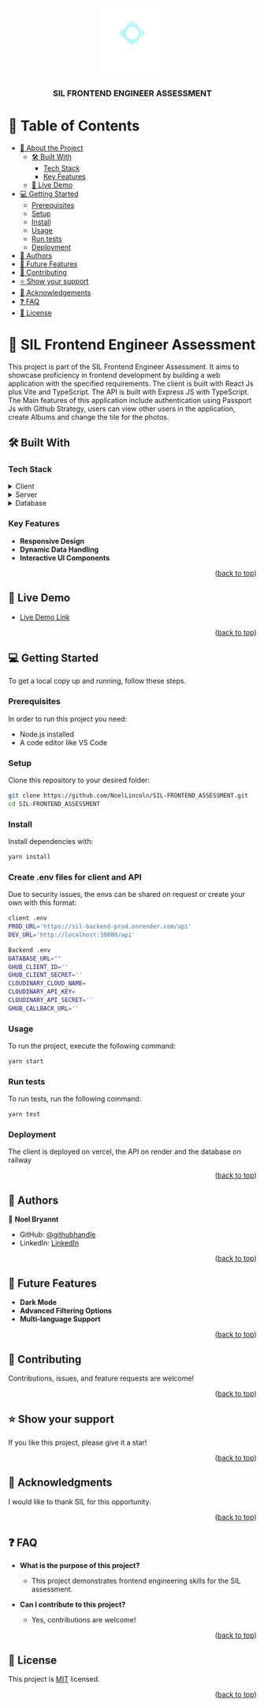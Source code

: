 
<a name="readme-top"></a>

<div align="center">
  <img src="logo.png" alt="logo" width="140" height="auto" />
  <br/>
  <h3><b>SIL FRONTEND ENGINEER ASSESSMENT</b></h3>
</div>

<!-- TABLE OF CONTENTS -->

# 📗 Table of Contents

- [📖 About the Project](#about-project)
  - [🛠 Built With](#built-with)
    - [Tech Stack](#tech-stack)
    - [Key Features](#key-features)
  - [🚀 Live Demo](#live-demo)
- [💻 Getting Started](#getting-started)
  - [Prerequisites](#prerequisites)
  - [Setup](#setup)
  - [Install](#install)
  - [Usage](#usage)
  - [Run tests](#run-tests)
  - [Deployment](#deployment)
- [👥 Authors](#authors)
- [🔭 Future Features](#future-features)
- [🤝 Contributing](#contributing)
- [⭐️ Show your support](#support)
- [🙏 Acknowledgements](#acknowledgements)
- [❓ FAQ](#faq)
- [📝 License](#license)

<!-- PROJECT DESCRIPTION -->

# 📖 SIL Frontend Engineer Assessment <a name="about-project"></a>

This project is part of the SIL Frontend Engineer Assessment. It aims to showcase proficiency in frontend development by building a web application with the specified requirements.
The client is built with React Js plus Vite and TypeScript. The API is built with Express JS with TypeScript. 
The Main features of this application include authentication using Passport Js with Github Strategy, users can view other users in the application, create Albums and change the tile for the photos.

## 🛠 Built With <a name="built-with"></a>

### Tech Stack <a name="tech-stack"></a>

<details>
  <summary>Client</summary>
  <ul>
    <li><a href="https://reactjs.org/">React.js</a></li>
    <li><a href="https://typescriptlang.org/">TypeScript.</a></li>

  </ul>
</details>

<details>
  <summary>Server</summary>
  <ul>
    <li><a href="https://expressjs.com/">Express.js</a></li>
    <li><a href="https://typescriptlang.org/">TypeScript.</a></li>
  </ul>
</details>

<details>
<summary>Database</summary>
  <ul>
    <li><a href="https://www.postgresql.org/">PostgreSQL</a></li>
  </ul>
</details>

### Key Features <a name="key-features"></a>

- **Responsive Design**
- **Dynamic Data Handling**
- **Interactive UI Components**

<p align="right">(<a href="#readme-top">back to top</a>)</p>

<!-- LIVE DEMO -->

## 🚀 Live Demo <a name="live-demo"></a>

- [Live Demo Link](https://sil-frontend.vercel.app)

<p align="right">(<a href="#readme-top">back to top</a>)</p>

<!-- GETTING STARTED -->

## 💻 Getting Started <a name="getting-started"></a>

To get a local copy up and running, follow these steps.

### Prerequisites

In order to run this project you need:
- Node.js installed
- A code editor like VS Code

### Setup

Clone this repository to your desired folder:

```sh
git clone https://github.com/NoelLincoln/SIL-FRONTEND_ASSESSMENT.git
cd SIL-FRONTEND_ASSESSMENT
```

### Install

Install dependencies with:

```sh
yarn install
```

### Create .env files for client and API
Due to security issues, the envs can be shared on request or create your own with this format:
 
 ```sh
client .env
PROD_URL='https://sil-backend-prod.onrender.com/api'
DEV_URL='http://localhost:10000/api'
```

```sh
Backend .env
DATABASE_URL=""
GHUB_CLIENT_ID=''
GHUB_CLIENT_SECRET=''
CLOUDINARY_CLOUD_NAME=
CLOUDINARY_API_KEY=
CLOUDINARY_API_SECRET=''
GHUB_CALLBACK_URL=''
```


### Usage

To run the project, execute the following command:

```sh
yarn start
```

### Run tests

To run tests, run the following command:

```sh
yarn test
```

### Deployment

The client is deployed on vercel, the API on render and the database on railway

<p align="right">(<a href="#readme-top">back to top</a>)</p>

<!-- AUTHORS -->

## 👥 Authors <a name="authors"></a>

👤 **Noel Bryannt**

- GitHub: [@githubhandle](https://github.com/NoelLincoln)
- LinkedIn: [LinkedIn](https://www.linkedin.com/in/noel-bryant/)

<p align="right">(<a href="#readme-top">back to top</a>)</p>

<!-- FUTURE FEATURES -->

## 🔭 Future Features <a name="future-features"></a>

- **Dark Mode**
- **Advanced Filtering Options**
- **Multi-language Support**

<p align="right">(<a href="#readme-top">back to top</a>)</p>

<!-- CONTRIBUTING -->

## 🤝 Contributing <a name="contributing"></a>

Contributions, issues, and feature requests are welcome!

<p align="right">(<a href="#readme-top">back to top</a>)</p>

<!-- SUPPORT -->

## ⭐️ Show your support <a name="support"></a>

If you like this project, please give it a star!

<p align="right">(<a href="#readme-top">back to top</a>)</p>

<!-- ACKNOWLEDGEMENTS -->

## 🙏 Acknowledgments <a name="acknowledgements"></a>

I would like to thank SIL for this opportunity.

<p align="right">(<a href="#readme-top">back to top</a>)</p>

<!-- FAQ -->

## ❓ FAQ <a name="faq"></a>

- **What is the purpose of this project?**
  - This project demonstrates frontend engineering skills for the SIL assessment.

- **Can I contribute to this project?**
  - Yes, contributions are welcome!

<p align="right">(<a href="#readme-top">back to top</a>)</p>

<!-- LICENSE -->

## 📝 License <a name="license"></a>

This project is [MIT](./LICENSE) licensed.

<p align="right">(<a href="#readme-top">back to top</a>)</p>
